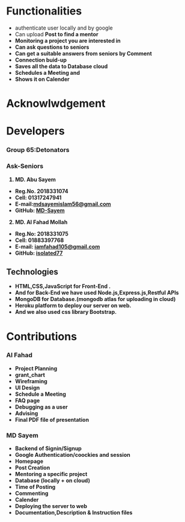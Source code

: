 # Functionalities
- authenticate user locally and by google
- Can upload <b>Post <b> to find a mentor
- <b>Monitoring <b> a project you are interested in
- Can ask questions to seniors
- Can get a suitable answers from seniors by <b>Comment <b>
- Connection buid-up
- Saves all the data to <b> Database <b> cloud
- Schedules a <b>Meeting <b> and
- Shows it on <b>Calender <b>


# Acknowlwdgement
  

# Developers

### Group 65:Detonators
### Ask-Seniors

1. <b>MD. Abu Sayem </b>
- Reg.No. 2018331074
- Cell: 01317247941
- E-mail:[mdsayemislam56@gmail.com](mailto:mdsayemislam56@gmail.com)
- GitHub: [MD-Sayem](https://github.com/MD-Sayem)
2. <b>MD. Al Fahad Mollah</b>
  - Reg.No: 2018331075
  - Cell: 01883397768
  - E-mail: [iamfahad105@gmail.com](mailto:iamfahad105@gmail.com)
  - GitHub: [isolated77](https://github.com/isolated77)
  

## Technologies
- HTML,CSS,JavaScript for Front-End .
- And for Back-End we have used Node.js,Express.js,Restful APIs
- MongoDB for Database.(mongodb atlas for uploading in cloud)
- Heroku platform to deploy our server on web.
- And we also used css library Bootstrap.



# Contributions
### Al Fahad
- Project Planning
- grant_chart
- Wireframing
- UI Design
- Schedule a Meeting
- FAQ page
- Debugging as a user
- Advising
- Final PDF file of presentation
 
### MD Sayem
- Backend of Signin/Signup
- Google Authentication/coockies and session
- Homepage
- Post Creation
- Mentoring a specific project
- Database (locally + on cloud)
- Time of Posting
- Commenting
- Calender
- Deploying the server to web
- Documentation,Description & Instruction files
